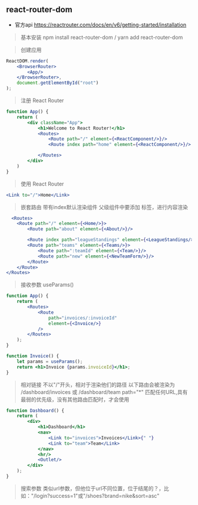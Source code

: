 ## react-router-dom

+ 官方api  https://reactrouter.com/docs/en/v6/getting-started/installation

> 基本安装 npm  install react-router-dom / yarn add react-router-dom


> 创建应用

```jsx
ReactDOM.render(
    <BrowserRouter>
        <App/>
    </BrowserRouter>,
    document.getElementById("root")
);
```

> 注册 React Router

```jsx
function App() {
    return (
        <div className="App">
            <h1>Welcome to React Router!</h1>
            <Routes>
                <Route path="/" element={<ReactComponent/>}/>
                <Route index path="home" element={<ReactComponent/>}/>

            </Routes>
        </div>
    )
}
```

> 使用 React  Router

```jsx
<Link to="/">Home</Link>
```

> 嵌套路由
> 带有index默认渲染组件
> 父级组件中要添加 <Outlet/> 标签，进行内容渲染

```jsx
  <Routes>
    <Route path="/" element={<Home/>}>
        <Route path="about" element={<About/>}/>

        <Route index path="leagueStandings" element={<LeagueStandings/>}/>
        <Route path="teams" element={<Teams/>}>
            <Route path=":teamId" element={<Team/>}/>
            <Route path="new" element={<NewTeamForm/>}/>
        </Route>
    </Route>
</Routes>
```

> 接收参数 useParams()

```jsx
function App() {
    return (
        <Routes>
            <Route
                path="invoices/:invoiceId"
                element={<Invoice/>}
            />
        </Routes>
    );
}

function Invoice() {
    let params = useParams();
    return <h1>Invoice {params.invoiceId}</h1>;
}
```

> 相对链接 不以"/"开头，相对于渲染他们的路径
> 以下路由会被渲染为 /dashboard/invoices 或 /dashboard/team
> path="*" 匹配任何URL,具有最弱的优先级，没有其他路由匹配时，才会使用

```jsx
function Dashboard() {
    return (
        <div>
            <h1>Dashboard</h1>
            <nav>
                <Link to="invoices">Invoices</Link>{" "}
                <Link to="team">Team</Link>
            </nav>
            <hr/>
            <Outlet/>
        </div>
    );
}
```

> 搜索参数 类似url参数，但他位于url不同位置，位于结尾的？，比如："/login?success=1"或"/shoes?brand=nike&sort=asc"